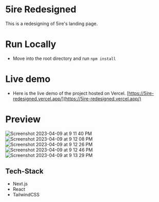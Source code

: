 # 5ire Redesigned
This is a redesigning of 5ire's landing page.

# Run Locally

- Move into the root directory and run `npm install`

# Live demo

- Here is the live demo of the project hosted on Vercel. [https://5ire-redesigned.vercel.app/](https://5ire-redesigned.vercel.app/)

# Preview
![Screenshot 2023-04-09 at 9 11 40 PM](https://user-images.githubusercontent.com/47584722/230782554-b46d0ec9-717c-42c1-953f-2ab278cf0f28.png)
![Screenshot 2023-04-09 at 9 12 08 PM](https://user-images.githubusercontent.com/47584722/230782563-0818bee8-034a-4d5f-94c9-c0bcb1daa6ff.png)
![Screenshot 2023-04-09 at 9 12 26 PM](https://user-images.githubusercontent.com/47584722/230782571-e3b4abc4-2a9f-4d9a-826e-c060f82b06a3.png)
![Screenshot 2023-04-09 at 9 12 46 PM](https://user-images.githubusercontent.com/47584722/230782575-0c2f7218-02bc-4193-bd9e-b34ed5f86073.png)
![Screenshot 2023-04-09 at 9 13 29 PM](https://user-images.githubusercontent.com/47584722/230782583-684add54-d819-4f20-8230-9bc36431cf3f.png)



## Tech-Stack

- Next.js
- React
- TailwindCSS
